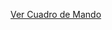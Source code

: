 


[Ver Cuadro de Mando](https://gonzalocaceres2004.github.io/Dashboard-IVR/Dashboard_Ivr_Summary.html)
